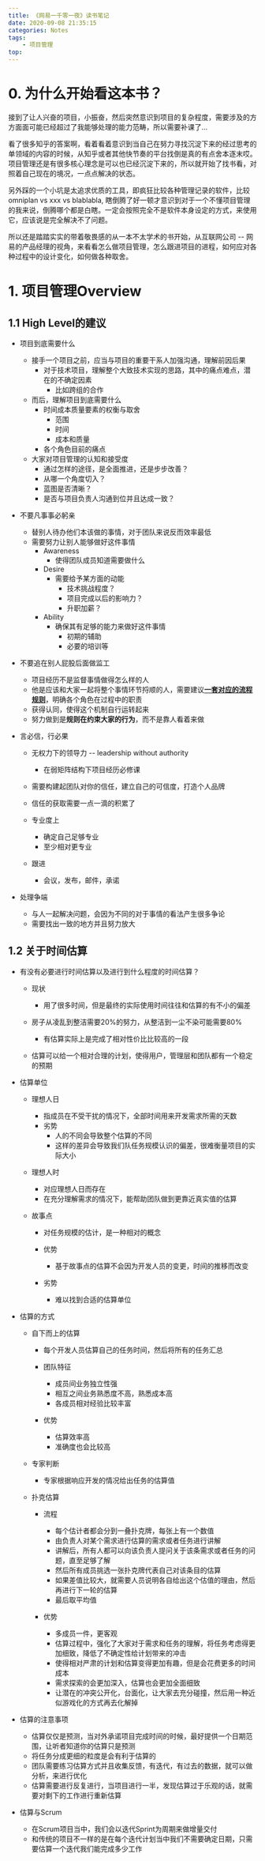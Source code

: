 ```yaml
---
title: 《网易一千零一夜》读书笔记
date: 2020-09-08 21:35:15
categories: Notes
tags:
    - 项目管理
top:
---
```

# 0. 为什么开始看这本书？ 

接到了让人兴奋的项目，小振奋，然后突然意识到项目的复杂程度，需要涉及的方方面面可能已经超过了我能够处理的能力范畴，所以需要补课了...

看了很多知乎的答案啊，看着看着意识到当自己在努力寻找沉淀下来的经过思考的单领域的内容的时候，从知乎或者其他快节奏的平台找倒是真的有点舍本逐末哎。项目管理还是有很多核心理念是可以也已经沉淀下来的，所以就开始了找书看，对照着自己现在的境况，一点点解决的状态。

另外踩的一个小坑是太追求优质的工具，即疯狂比较各种管理记录的软件，比较omniplan vs xxx vs blablabla, 瞎倒腾了好一顿才意识到对于一个不懂项目管理的我来说，倒腾哪个都是白瞎。一定会按照完全不是软件本身设定的方式，来使用它，应该说是完全解决不了问题。

所以还是踏踏实实的带着敬畏感的从一本不太学术的书开始，从互联网公司 -- 网易的产品经理的视角，来看看怎么做项目管理，怎么跟进项目的进程，如何应对各种过程中的设计变化，如何做各种取舍。

# 1. 项目管理Overview

## 1.1 High Level的建议

+ 项目到底需要什么
    + 接手一个项目之前，应当与项目的重要干系人加强沟通，理解前因后果
        + 对于技术项目，理解整个大致技术实现的思路，其中的痛点难点，潜在的不确定因素
            + 比如跨组的合作
    + 而后，理解项目到底需要什么
        + 时间成本质量要素的权衡与取舍
            + 范围
            + 时间
            + 成本和质量
        + 各个角色目前的痛点
    + 大家对项目管理的认知和接受度
        + 通过怎样的途径，是全面推进，还是步步改善？ 
        + 从哪一个角度切入？ 
        + 蓝图是否清晰？
        + 是否与项目负责人沟通到位并且达成一致？ 

+ 不要凡事事必躬亲
    + 替别人待办他们本该做的事情，对于团队来说反而效率最低
    + 需要努力让别人能够做好这件事情
        + Awareness
            + 使得团队成员知道需要做什么 
        + Desire
            + 需要给予某方面的动能
                + 技术挑战程度？
                + 项目完成以后的影响力？ 
                + 升职加薪？ 
        + Ability 
            + 确保其有足够的能力来做好这件事情
                + 初期的辅助
                + 必要的培训等


+ 不要追在别人屁股后面做监工
    + 项目经历不是监督事情做得怎么样的人
    + 他是应该和大家一起将整个事情环节捋顺的人，需要建议<u>**一套对应的流程规则**</u>，明确各个角色在过程中的职责
    + 获得认同，使得这个机制自行运转起来
    + 努力做到是**规则在约束大家的行为**，而不是靠人看着来做

+ 言必信，行必果
    + 无权力下的领导力 -- leadership without authority 
        + 在弱矩阵结构下项目经历必修课

    + 需要构建起团队对你的信任，建立自己的可信度，打造个人品牌
    + 信任的获取需要一点一滴的积累了
    + 专业度上
        + 确定自己足够专业
        + 至少相对更专业

    + 跟进
        + 会议，发布，邮件，承诺

+ 处理争端
    + 与人一起解决问题，会因为不同的对于事情的看法产生很多争论
    + 需要找出一致的地方并且努力放大

## 1.2 关于时间估算

+ 有没有必要进行时间估算以及进行到什么程度的时间估算？
    + 现状
        + 用了很多时间，但是最终的实际使用时间往往和估算的有不小的偏差

    + 房子从凌乱到整洁需要20%的努力，从整洁到一尘不染可能需要80%
        + 有估算实际上是完成了相对性价比比较高的一段

    + 估算可以给一个相对合理的计划，使得用户，管理层和团队都有一个稳定的预期


+ 估算单位
    + 理想人日
        + 指成员在不受干扰的情况下，全部时间用来开发需求所需的天数
        + 劣势
            + 人的不同会导致整个估算的不同
            + 这样的差异会导致我们队任务规模认识的偏差，很难衡量项目的实际大小

    + 理想人时
        + 对应理想人日而存在
        + 在充分理解需求的情况下，能帮助团队做到更靠近真实值的估算

    + 故事点
        + 对任务规模的估计，是一种相对的概念
        + 优势
            + 基于故事点的估算不会因为开发人员的变更，时间的推移而改变

        + 劣势
            + 难以找到合适的估算单位

+ 估算的方式
    + 自下而上的估算
        + 每个开发人员估算自己的任务时间，然后将所有的任务汇总
        + 团队特征
            + 成员间业务独立性强
            + 相互之间业务熟悉度不高，熟悉成本高
            + 各成员相对经验比较丰富

        + 优势
            + 估算效率高
            + 准确度也会比较高

    + 专家判断
        + 专家根据响应开发的情况给出任务的估算值

    + 扑克估算
        + 流程
            + 每个估计者都会分到一叠扑克牌，每张上有一个数值
            + 由负责人对某个需求进行估算的需求或者任务进行讲解
            + 讲解后，所有人都可以向该负责人提问关于该条需求或者任务的问题，直至足够了解
            + 然后所有成员挑选一张扑克牌代表自己对该条目的估算
            + 如果差值比较大，就需要人员说明各自给出这个估值的理由，然后再进行下一轮的估算
            + 最后取平均值

        + 优势
            + 多成员一件，更客观
            + 估算过程中，强化了大家对于需求和任务的理解，将任务考虑得更加细致，降低了不确定性给计划带来的冲击
            + 使得相对严肃的计划和估算变得更加有趣，但是会花费更多的时间成本
            + 需求探索的会更加深入，估算也会更加全面细致
            + 让潜在的冲突公开化，台面化，让大家去充分碰撞，然后用一种近似游戏化的方式再去化解掉

+ 估算的注意事项
    + 估算仅仅是预测，当对外承诺项目完成时间的时候，最好提供一个日期范围，让听者知道你的估算只是预测
    + 将任务分成更细的粒度是会有利于估算的
    + 团队需要练习估算方式并且收集反馈，有迭代，有过去的数据，就可以做分析，来进行优化
    + 估算需要进行反复进行，当项目进行一半，发现估算过于乐观的话，就需要对剩下的工作进行重新估算

+ 估算与Scrum
    + 在Scrum项目当中，我们会以迭代Sprint为周期来做增量交付
    + 和传统的项目不一样的是在每个迭代计划当中我们不需要确定日期，只需要估算一个迭代我们能完成多少工作